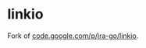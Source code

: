 linkio
======

Fork of [code.google.com/p/jra-go/linkio](https://code.google.com/p/jra-go/source/browse/#hg%2Flinkio).
